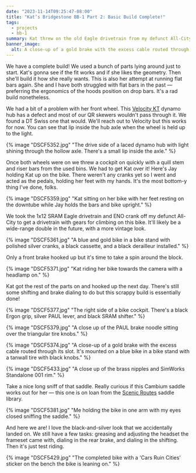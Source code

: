 ```yaml
---
date: "2023-11-14T09:25:47-08:00"
title: "Kat’s Bridgestone BB-1 Part 2: Basic Build Complete!"
tags:
  - projects
  - bb-1
summary: Kat threw on the old Eagle drivetrain from my defunct All-City to finish the build. Now she can play around with bike fit and see how she likes it before its final configuration.
banner_image:
  alt: A close-up of a gold brake with the excess cable routed through its slot. It's mounted on a blue bike in a bike stand with a tanwall tire with black knobs.
---
```


We have a complete build! We used a bunch of parts lying around just to start. Kat's gonna see if the fit works and if she likes the geometry. Then she'll build it how she really wants. This is also her attempt at running flat bars again. She and I have both struggled with flat bars in the past — preferring the ergonomics of the hoods position on drop bars. It's a rad build nonetheless.

We had a bit of a problem with her front wheel. This [Velocity KT](https://www.velocityusa.com/product/hubs/dynamo-hubs) dynamo hub has a defect and most of our QR skewers wouldn't pass through it. We found a DT Swiss one that would. We'll reach out to Velocity but this works for now. You can see that lip inside the hub axle when the wheel is held up to the light.

{% image "DSCF5352.jpg" "The drive side of a laced dynamo hub with light shining through the hollow axle. There's a small lip inside the axle." %}

Once both wheels were on we threw a cockpit on quickly with a quill stem and riser bars from the used bins. We had to get Kat over it! Here's Jay holding Kat up on the bike. There weren't any cranks yet so I went and acted as the pedals, holding her feet with my hands. It's the most bottom-y thing I've done, folks.

{% image "DSCF5359.jpg" "Kat sitting on her bike with her feet resting on the downtube while Jay holds the bars and bike upright." %}

We took the 1x12 SRAM Eagle drivetrain and ENO crank off my defunct All-City to get a drivetrain with gears for climbing on this bike. It'll likely be a wide-range double in the future, with a more vintage look.

{% image "DSCF5361.jpg" "A blue and gold bike in a bike stand with polished silver cranks, a black cassette, and a black derailleur installed." %}

Only a front brake hooked up but it's time to take a spin around the block.

{% image "DSCF5371.jpg" "Kat riding her bike towards the camera with a headlamp on." %}

Kat got the rest of the parts on and hooked up the next day. There's still some shifting and brake dialing to do but this scrappy build is essentially done!

{% image "DSCF5377.jpg" "The right side of a bike cockpit. There's a black Ergon grip, silver PAUL lever, and black SRAM shifter." %}

{% image "DSCF5379.jpg" "A close up of the PAUL brake noodle sitting over the triangular tire knobs." %}

{% image "DSCF5374.jpg" "A close-up of a gold brake with the excess cable routed through its slot. It's mounted on a blue bike in a bike stand with a tanwall tire with black knobs." %}

{% image "DSCF5433.jpg" "A close up of the brass nipples and SimWorks Standalone 001 rim." %}

Take a nice long sniff of that saddle. Really curious if this Cambium saddle works out for her — this one is on loan from the [Scenic Routes](https://www.scenicroutessf.com) saddle library.

{% image "DSCF5381.jpg" "Me holding the bike in one arm with my eyes closed sniffing the saddle." %}

And here we are! I love the black-and-silver look that we accidentally landed on. We still have a few tasks: greasing and adjusting the headset the frameset came with, dialing in the rear brake, and dialing in the shifting. Then it's just test riding.

{% image "DSCF5429.jpg" "The completed bike with a 'Cars Ruin Cities' sticker on the bench the bike is leaning on." %}
